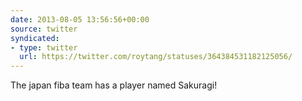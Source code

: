 ```yaml
---
date: 2013-08-05 13:56:56+00:00
source: twitter
syndicated:
- type: twitter
  url: https://twitter.com/roytang/statuses/364384531182125056/
---
```


The japan fiba team has a player named Sakuragi!